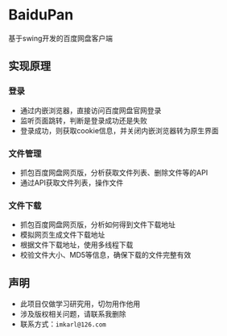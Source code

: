 # BaiduPan
基于swing开发的百度网盘客户端


## 实现原理

### 登录

- 通过内嵌浏览器，直接访问百度网盘官网登录
- 监听页面跳转，判断是登录成功还是失败
- 登录成功，则获取cookie信息，并关闭内嵌浏览器转为原生界面

### 文件管理

- 抓包百度网盘网页版，分析获取文件列表、删除文件等的API
- 通过API获取文件列表，操作文件

### 文件下载

- 抓包百度网盘网页版，分析如何得到文件下载地址
- 模拟网页生成文件下载地址
- 根据文件下载地址，使用多线程下载
- 校验文件大小、MD5等信息，确保下载的文件完整有效


## 声明

- 此项目仅做学习研究用，切勿用作他用
- 涉及版权相关问题，请联系我删除
- 联系方式：`imkarl@126.com`

